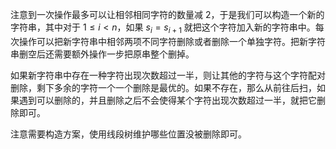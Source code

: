 注意到一次操作最多可以让相邻相同字符的数量减 $2$，于是我们可以构造一个新的字符串，其中对于 $1 \leq i < n$，如果 $s_i = s_{i+1}$ 就把这个字符加入新的字符串中。每次操作可以把新字符串中相邻两项不同字符删除或者删除一个单独字符。把新字符串删空后还需要额外操作一步把原串整个删掉。

如果新字符串中存在一种字符出现次数超过一半，则让其他的字符与这个字符配对删除，剩下多余的字符一个一个删除是最优的。如果不存在，那么从前往后扫，如果遇到可以删除的，并且删除之后不会使得某个字符出现次数超过一半，就把它删除即可。

注意需要构造方案，使用线段树维护哪些位置没被删除即可。
